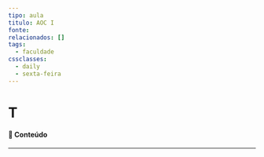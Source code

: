 ```yaml
---
tipo: aula
titulo: AOC I
fonte:
relacionados: []
tags:
  - faculdade
cssclasses:
  - daily
  - sexta-feira
---
```


# T

####  Conteúdo



---

